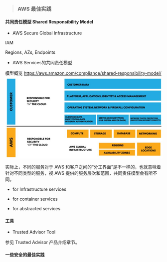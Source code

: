> ### **AWS 最佳实践**


#### 共同责任模型 Shared Responsibility Model

* AWS Secure Global Infrastructure

 IAM

 Regions, AZs, Endpoints

* AWS Services的共同责任模型

 模型概览
 https://aws.amazon.com/compliance/shared-responsibility-model/
![](/assets/共同责任安全模型.JPG)
 
 实际上，不同的服务对于 AWS 和客户之间的“分工界面”是不一样的，也就意味着针对不同类型的服务，视 AWS 提供的服务层次和范围，共同责任模型会有所不同。
 
 * for Infrastructure services
	
 * for container services
		
 * for abstracted services

#### 工具

* Trusted Advisor Tool

 参见 Trusted Advisor 产品介绍章节。


#### 一些安全的最佳实践













